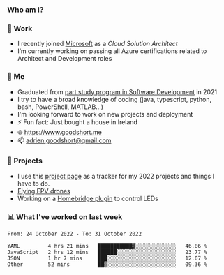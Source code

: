 ### Who am I?

<!--
**goodshort/goodshort** is a ✨ _special_ ✨ repository because its `README.md` (this file) appears on your GitHub profile.
-->
### 💼 Work
- I recently joined [Microsoft](https://www.microsoft.com/) as a _Cloud Solution Architect_
- I’m currently working on passing all Azure certifications related to Architect and Development roles

### 🌱 Me
- Graduated from [part study program in Software Development](https://www.goodshort.me/who-am-i/studies#higher-diploma-in-software-development) in 2021
- I try to have a broad knowledge of coding (java, typescript, python, bash, PowerShell, MATLAB...)
- I'm looking forward to work on new projects and deployment
- ⚡ Fun fact: Just bought a house in Ireland
- 🌐 https://www.goodshort.me
- 📫 adrien.goodshort@gmail.com

### 🚧 Projects

- I use this [project page](https://github.com/users/goodshort/projects/2) as a tracker for my 2022 projects and things I have to do.
- [Flying FPV drones](https://www.youtube.com/watch?v=PdOF5c4RF18&list=PLhU-As_kQhM6L6iwidza6sSdfxEybA7VZ)
- Working on a [Homebridge plugin](https://github.com/goodshort/homebridge-wled-preset) to control LEDs

### 📊 What I've worked on last week

<!--START_SECTION:waka-->

```text
From: 24 October 2022 - To: 31 October 2022

YAML         4 hrs 21 mins   ███████████▓░░░░░░░░░░░░░   46.86 %
JavaScript   2 hrs 12 mins   ██████░░░░░░░░░░░░░░░░░░░   23.77 %
JSON         1 hr 7 mins     ███░░░░░░░░░░░░░░░░░░░░░░   12.07 %
Other        52 mins         ██▒░░░░░░░░░░░░░░░░░░░░░░   09.36 %
```

<!--END_SECTION:waka-->
